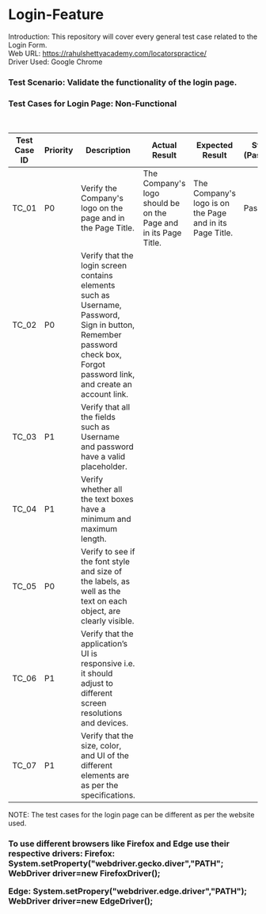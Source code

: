 # Login-Feature

Introduction: This repository will cover every general test case related to the Login Form.
<br> 
Web URL: https://rahulshettyacademy.com/locatorspractice/ <br>
Driver Used: Google Chrome

<h3> Test Scenario: Validate the functionality of the login page. </h3>

<h3> Test Cases for Login Page: Non-Functional </h3>
<br>

| Test Case ID | Priority | Description | Actual Result | Expected Result | Status (Pass/Fail) |
| --- | --- | --- | --- | --- | --- |
| TC_01 | P0 | Verify the Company's logo on the page and in the Page Title. | The Company's logo should be on the Page and in its Page Title. | The Company's logo is on the Page and in its Page Title. | Pass |
| TC_02 | P0 | Verify that the login screen contains elements such as Username, Password, Sign in button, Remember password check box, Forgot password link, and create an account link. |
| TC_03 | P1 | Verify that all the fields such as Username and password have a valid placeholder.
| TC_04 | P1 | Verify whether all the text boxes have a minimum and maximum length.
| TC_05 | P0 | Verify to see if the font style and size of the labels, as well as the text on each object, are clearly visible.
| TC_06 | P1|  Verify that the application’s UI is responsive i.e. it should adjust to different screen resolutions and devices.
| TC_07 | P1 | Verify that the size, color, and UI of the different elements are as per the specifications.

NOTE: The test cases for the login page can be different as per the website used.

<h3> 
  To use different browsers like Firefox and Edge use their respective drivers:
  Firefox: 
  System.setProperty("webdriver.gecko.diver","PATH";
  WebDriver driver=new FirefoxDriver();
 
  Edge:
  System.setPropery("webdriver.edge.driver","PATH");
  WebDriver driver=new EdgeDriver();
 
</h3>



